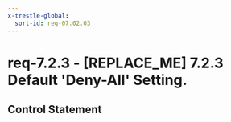 ```yaml
---
x-trestle-global:
  sort-id: req-07.02.03
---
```


# req-7.2.3 - \[REPLACE_ME\] 7.2.3 Default 'Deny-All' Setting.

## Control Statement
